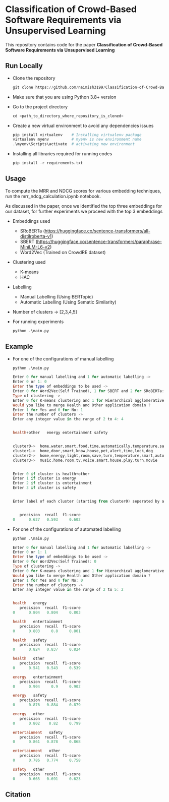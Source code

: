 # Classification of Crowd-Based Software Requirements via Unsupervised Learning

This repository contains code for the paper **Classification of Crowd-Based Software Requirements via Unsupervised Learning**


## Run Locally

* Clone the repository

    ```python
    git clone https://github.com/naimish3199/Classification-of-Crowd-Based-Software-Requirements-via-Unsupervised-Learning.git
    ```

* Make sure that you are using Python 3.8+ version
* Go to the project directory
     ```python
    cd <path_to_directory_where_repository_is_cloned>
    ```
* Create a new virtual environment to avoid any dependencies issues
    ```python
    pip install virtualenv    # Installing virtualenv package
    virtualenv myenv          # myenv is new environment name
    .\myenv\Scripts\activate  # activating new environment

    ```
* Installing all libraries required for running codes
    ```python
    pip install -r requirements.txt
    ```
## Usage

To compute the MRR and NDCG scores for various embedding techniques, run the mrr_ndcg_calculation.ipynb notebook.

As discussed in the paper, once we identified the top three embeddings for our dataset, for further experiments we proceed with the top 3 embeddings

* Embeddings used
    * SRoBERTa (https://huggingface.co/sentence-transformers/all-distilroberta-v1)
    * SBERT (https://huggingface.co/sentence-transformers/paraphrase-MiniLM-L6-v2)
    * Word2Vec (Trained on CrowdRE dataset)

* Clustering used
    * K-means
    * HAC
    
* Labelling
    * Manual Labelling (Using BERTopic)
    * Automatic Labelling (Using Sematic Similarity)

* Number of clusters -> [2,3,4,5]

* For running experiments
    ```python
    python .\main.py
    ```
## Example

* For one of the configurations of manual labelling


    ```python
    python .\main.py
    ```

    ```powershell
    Enter 0 for manual labelling and 1 for automatic labelling ->
    Enter 0 or 1: 0
    Enter the type of embeddings to be used ->
    Enter 0 for Word2Vec(Self Trained), 1 for SBERT and 2 for SRoBERTa: 2
    Type of clustering ->
    Enter 0 for K-means clustering and 1 for Hierarchical agglomerative clustering (HAC): 1
    Would you like to merge Health and Other application domain ?
    Enter 1 for Yes and 0 for No: 1
    Enter the number of clusters ->
    Enter any integer value in the range of 2 to 4: 4
    
    
    health+other   energy entertainment safety
    
    
    cluster0->  home,water,smart,food,time,automatically,temperature,save,know,shower
    cluster1->  home,door,smart,know,house,pet,alert,time,lock,dog
    cluster2->  home,energy,light,room,save,turn,temperature,smart,automatically,house
    cluster3->  music,home,room,tv,voice,smart,house,play,turn,movie
    
    
    Enter 0 if cluster is health+other
    Enter 1 if cluster is energy
    Enter 2 if cluster is entertainment
    Enter 3 if cluster is safety
    
    
    Enter label of each cluster (starting from cluster0) seperated by a space: 0 3 1 2
    
    
       precision  recall  f1-score
    0      0.627   0.593     0.602

* For one of the configurations of automated labelling


    ```python
    python .\main.py
    ```

    ```powershell
    Enter 0 for manual labelling and 1 for automatic labelling ->
    Enter 0 or 1: 1
    Enter the type of embeddings to be used ->
    Enter 0 for Word2Vec(Self Trained): 0
    Type of clustering ->
    Enter 0 for K-means clustering and 1 for Hierarchical agglomerative clustering (HAC): 0
    Would you like to merge Health and Other application domain ?
    Enter 1 for Yes and 0 for No: 0
    Enter the number of clusters ->
    Enter any integer value in the range of 2 to 5: 2
    
    
    health   energy
       precision  recall  f1-score
    0      0.804   0.804     0.803
    
    health   entertainment
       precision  recall  f1-score
    0      0.803     0.8     0.801
    
    health   safety
       precision  recall  f1-score
    0      0.824   0.837     0.824
    
    health   other
       precision  recall  f1-score
    0      0.541   0.543     0.539
    
    energy   entertainment
       precision  recall  f1-score
    0      0.904     0.9     0.902
    
    energy   safety
       precision  recall  f1-score
    0      0.876   0.884     0.879
    
    energy   other
       precision  recall  f1-score
    0      0.802    0.82     0.799
    
    entertainment   safety
       precision  recall  f1-score
    0      0.861   0.878     0.868
    
    entertainment   other
       precision  recall  f1-score
    0      0.786   0.774     0.758
    
    safety   other
       precision  recall  f1-score
    0      0.665   0.691     0.623
    ```
## Citation
